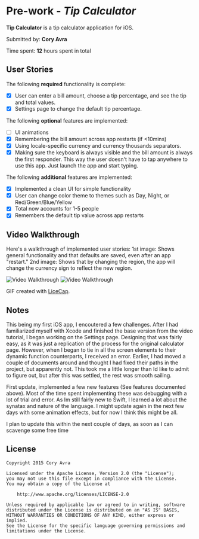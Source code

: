 # Pre-work - *Tip Calculator*

**Tip Calculator** is a tip calculator application for iOS.

Submitted by: **Cory Avra**

Time spent: **12** hours spent in total

## User Stories

The following **required** functionality is complete:

* [x] User can enter a bill amount, choose a tip percentage, and see the tip and total values.
* [x] Settings page to change the default tip percentage.

The following **optional** features are implemented:
* [ ] UI animations
* [x] Remembering the bill amount across app restarts (if <10mins)
* [x] Using locale-specific currency and currency thousands separators.
* [x] Making sure the keyboard is always visible and the bill amount is always the first responder. This way the user doesn't have to tap anywhere to use this app. Just launch the app and start typing.

The following **additional** features are implemented:

- [x] Implemented a clean UI for simple functionality
- [x] User can change color theme to themes such as Day, Night, or Red/Green/Blue/Yellow
- [x] Total now accounts for 1-5 people
- [x] Remembers the default tip value across app restarts

## Video Walkthrough 

Here's a walkthrough of implemented user stories:
1st image: Shows general functionality and that defaults are saved, even after an app "restart."
2nd image: Shows that by changing the region, the app will change the currency sign to reflect the new region.

<img src='https://i.imgur.com/eX46Xoq.gif' title='Video Walkthrough' width='' alt='Video Walkthrough' />

<img src='https://i.imgur.com/Jyac716.gif' title='Video Walkthrough' width='' alt='Video Walkthrough' />

GIF created with [LiceCap](http://www.cockos.com/licecap/).

## Notes

This being my first iOS app, I encoutered a few challenges. After I had familiarized myself with Xcode and finished the base version from the video tutorial, I began working on the Settings page. Designing that was fairly easy, as it was just a replication of the process for the original calculator page. However, when I began to tie in all the screen elements to their dynamic function counterparts, I received an error. Earlier, I had moved a couple of documents around and thought I had fixed their paths in the project, but apparently not. This took me a little longer than Id like to admit to figure out, but after this was settled, the rest was smooth sailing.

First update, implemented a few new features (See features documented above). Most of the time spent implementing these was debugging with a lot of trial and error. As Im still fairly new to Swift, I learned a lot about the synatax and nature of the language. I might update again in the next few days with some animation effects, but for now I think this might be all. 

I plan to update this within the next couple of days, as soon as I can scavenge some free time

## License

    Copyright 2015 Cory Avra

    Licensed under the Apache License, Version 2.0 (the "License");
    you may not use this file except in compliance with the License.
    You may obtain a copy of the License at

        http://www.apache.org/licenses/LICENSE-2.0

    Unless required by applicable law or agreed to in writing, software
    distributed under the License is distributed on an "AS IS" BASIS,
    WITHOUT WARRANTIES OR CONDITIONS OF ANY KIND, either express or implied.
    See the License for the specific language governing permissions and
    limitations under the License.
